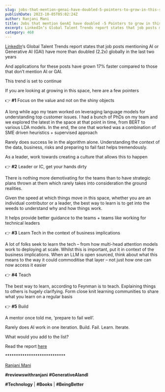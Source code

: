 ```yaml
---
slug: jobs-that-mention-genai-have-doubled-5-pointers-to-grow-in-this-space
publishDate: 2023-10-05T05:02:24Z
author: Ranjani Mani
title: Jobs that mention GenAI have doubled -5 Pointers to grow in this space 
excerpt: LinkedIn‘s Global Talent Trends report states that job posts mentioning AI or Generative AI (GAI) have more than doubled (2.2x) globally in the last two years And applications for these posts have grown 17% faster compared to those that don’t mention AI or GAI. This trend is set to continue If you are looking at  ... 
category: 468
---
```


[LinkedIn](https://www.linkedin.com/feed/#)‘s Global Talent Trends report states that job posts mentioning AI or Generative AI (GAI) have more than doubled (2.2x) globally in the last two years

And applications for these posts have grown 17% faster compared to those that don’t mention AI or GAI. 

This trend is set to continue

If you are looking at growing in this space, here are a few pointers

👉 **#1** Focus on the value and not on the shiny objects

A long while ago my team worked on leveraging language models for understanding top customer issues. I had a bunch of PhDs on my team and we explored the latest in the space at that point in time, from BERT to various LDA models. In the end, the one that worked was a combination of SME driven heuristics + supervised approach

Rarely does success lie in the algorithm alone. Understanding the context of the data, business, risks and preparing to fail fast helps tremendously.

As a leader, work towards creating a culture that allows this to happen

👉 **#2** Leader or IC, get your hands dirty

There is nothing more demotivating for the teams than to have strategic plans thrown at them which rarely takes into consideration the ground realities.

Given the speed at which things move in this space, whether you are an individual contributor or a leader, the best way to learn is to get into the weeds to understand why and how things work.

It helps provide better guidance to the teams + teams like working for technical leaders

👉 **#3** Learn Tech in the context of business implications

A lot of folks seek to learn the tech – from how multi-head attention models work to deploying at scale. Whilst this is important, put it in context of the business implications. When an LLM is open sourced, think about what this means to the way it could commoditise that layer – not just how one can now access it easier

👉 **#4** Teach

The best way to learn, according to Feynman is to teach. Explaining things to others is hugely clarifying. Form close knit learning communities to share what you learn on a regular basis

👉 **#5** Build

A mentor once told me, ‘prepare to fail well’.

Rarely does AI work in one iteration. Build. Fail. Learn. Iterate.

What would you add to the list?

Read the report [here](https://business.linkedin.com/talent-solutions/global-talent-trends)

\*\*\*\*\*\*\*\*\*\*\*\*\*\*\*\*\*\*\*\*\*\*\*\*\*\*\*\*

[Ranjani Mani](https://www.linkedin.com/feed/#)

**#reviewswithranjani** **#GenerativeAIandI**

**#Technology** | **#Books** | **#BeingBetter**